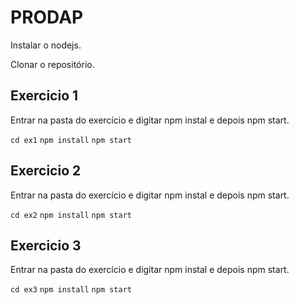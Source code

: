 # PRODAP

Instalar o nodejs.

Clonar o repositório.

## Exercicio 1

Entrar na pasta do exercício e digitar npm instal e depois npm start.

`cd ex1`
`npm install`
`npm start`

## Exercicio 2

Entrar na pasta do exercício e digitar npm instal e depois npm start.

`cd ex2`
`npm install`
`npm start`

## Exercicio 3

Entrar na pasta do exercício e digitar npm instal e depois npm start.

`cd ex3`
`npm install`
`npm start`